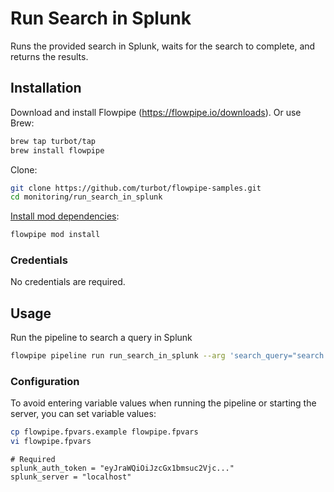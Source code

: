 # Run Search in Splunk

Runs the provided search in Splunk, waits for the search to complete, and returns the results.

## Installation

Download and install Flowpipe (https://flowpipe.io/downloads). Or use Brew:

```sh
brew tap turbot/tap
brew install flowpipe
```

Clone:

```sh
git clone https://github.com/turbot/flowpipe-samples.git
cd monitoring/run_search_in_splunk
```

[Install mod dependencies](https://flowpipe.io/docs/build/mod-dependencies#mod-dependencies):

```sh
flowpipe mod install
```
### Credentials

No credentials are required.

## Usage

Run the pipeline to search a query in Splunk

```sh
flowpipe pipeline run run_search_in_splunk --arg 'search_query="search *"' --arg insecure=false
```

### Configuration

To avoid entering variable values when running the pipeline or starting the server, you can set variable values:

```sh
cp flowpipe.fpvars.example flowpipe.fpvars
vi flowpipe.fpvars
```

```hcl
# Required
splunk_auth_token = "eyJraWQiOiJzcGx1bmsuc2Vjc..."
splunk_server = "localhost"
```
